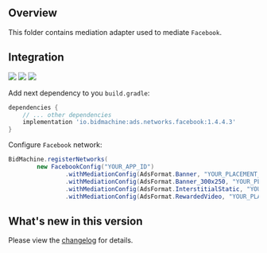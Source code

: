 ## Overview

This folder contains mediation adapter used to mediate `Facebook`.

## Integration

[<img src="https://img.shields.io/badge/Min%20SDK%20version-1.4.4-brightgreen">](https://github.com/bidmachine/BidMachine-Android-SDK)
[<img src="https://img.shields.io/badge/Network%20Adapter%20version-1.4.4.3-brightgreen">](https://artifactory.bidmachine.io/bidmachine/io/bidmachine/ads.networks.facebook/1.4.4.3/)
[<img src="https://img.shields.io/badge/Network%20version-5.7.1-blue">](https://developers.facebook.com/docs/android/)

Add next dependency to you `build.gradle`:

```groovy
dependencies {
    // ... other dependencies
    implementation 'io.bidmachine:ads.networks.facebook:1.4.4.3'
}
```

Configure `Facebook` network:

```java
BidMachine.registerNetworks(
        new FacebookConfig("YOUR_APP_ID")
                .withMediationConfig(AdsFormat.Banner, "YOUR_PLACEMENT_ID")
                .withMediationConfig(AdsFormat.Banner_300x250, "YOUR_PLACEMENT_ID")
                .withMediationConfig(AdsFormat.InterstitialStatic, "YOUR_PLACEMENT_ID")
                .withMediationConfig(AdsFormat.RewardedVideo, "YOUR_PLACEMENT_ID"));
```

## What's new in this version

Please view the [changelog](CHANGELOG.md) for details.